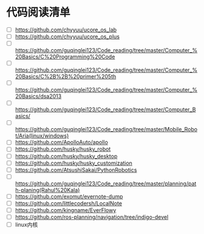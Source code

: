 # 代码阅读清单
- [ ] https://github.com/chyyuu/ucore_os_lab
- [ ] https://github.com/chyyuu/ucore_os_plus
- [ ] https://github.com/guqinglei123/Code_reading/tree/master/Computer_%20Basics/C%20Programming%20Code
- [ ] https://github.com/guqinglei123/Code_reading/tree/master/Computer_%20Basics/C%2B%2B%20primer%205th
- [ ] https://github.com/guqinglei123/Code_reading/tree/master/Computer_%20Basics/dsa2013
- [ ] https://github.com/guqinglei123/Code_reading/tree/master/Computer_Basics/
- [ ] https://github.com/guqinglei123/Code_reading/tree/master/Mobile_Robot/Aria(linux/windows)
- [ ] https://github.com/ApolloAuto/apollo
- [ ] https://github.com/husky/husky_robot
- [ ] https://github.com/husky/husky_desktop
- [ ] https://github.com/husky/husky_customization
- [ ] https://github.com/AtsushiSakai/PythonRobotics
- [ ] https://github.com/guqinglei123/Code_reading/tree/master/planning/path-planing(Rahul%20Kala)
- [ ] https://github.com/exomut/evernote-dump 
- [ ] https://github.com/littlecodersh/LocalNote
- [ ] https://github.com/kingname/EverFlowy
- [ ] https://github.com/ros-planning/navigation/tree/indigo-devel
- [ ] linux内核